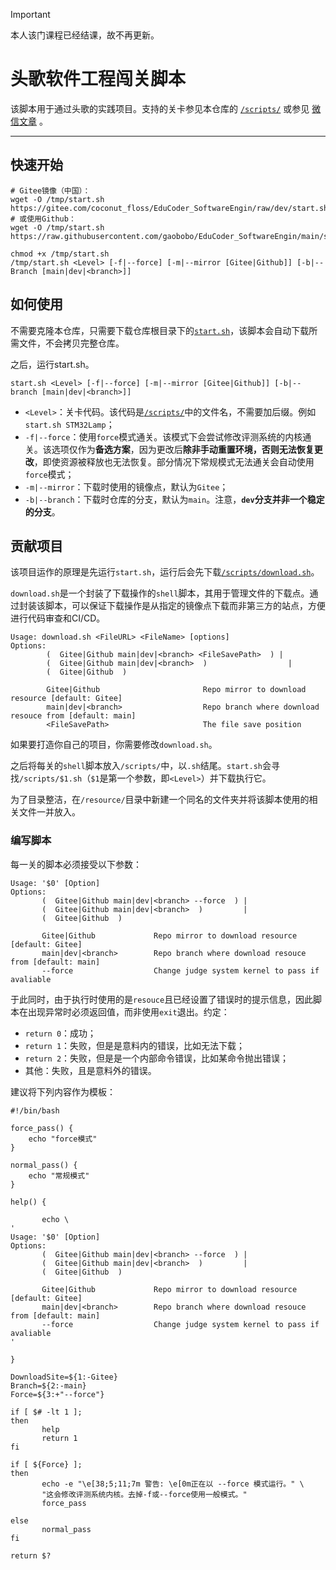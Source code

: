 > [!IMPORTANT]
>
> 本人该门课程已经结课，故不再更新。

# 头歌软件工程闯关脚本

该脚本用于通过头歌的实践项目。支持的关卡参见本仓库的 [`/scripts/`](./scripts/) 或参见 [微信文章](https://mp.weixin.qq.com/mp/appmsgalbum?__biz=Mzg4Njg3NDQ2Ng==&action=getalbum&album_id=3964434206922604566#wechat_redirect) 。

--------

## 快速开始

```shell
# Gitee镜像（中国）：
wget -O /tmp/start.sh https://gitee.com/coconut_floss/EduCoder_SoftwareEngin/raw/dev/start.sh
# 或使用Github：
wget -O /tmp/start.sh https://raw.githubusercontent.com/gaobobo/EduCoder_SoftwareEngin/main/start.sh

chmod +x /tmp/start.sh
/tmp/start.sh <Level> [-f|--force] [-m|--mirror [Gitee|Github]] [-b|--Branch [main|dev|<branch>]]

```

## 如何使用

不需要克隆本仓库，只需要下载仓库根目录下的[`start.sh`](https://github.com/gaobobo/EduCoder_SoftwareEngin/blob/main/start.sh)，该脚本会自动下载所需文件，不会拷贝完整仓库。

之后，运行start.sh。

```shell
start.sh <Level> [-f|--force] [-m|--mirror [Gitee|Github]] [-b|--branch [main|dev|<branch>]]
```

- `<Level>`：关卡代码。该代码是[`/scripts/`](https://github.com/gaobobo/EduCoder_SoftwareEngin/tree/main/scripts)中的文件名，不需要加后缀。例如`start.sh STM32Lamp`；
- `-f|--force`：使用`force`模式通关。该模式下会尝试修改评测系统的内核通关。该选项仅作为**备选方案**，因为更改后**除非手动重置环境，否则无法恢复更改**，即使资源被释放也无法恢复。部分情况下常规模式无法通关会自动使用`force`模式；
- `-m|--mirror`：下载时使用的镜像点，默认为`Gitee`；
- `-b|--branch`：下载时仓库的分支，默认为`main`。注意，**`dev`分支并非一个稳定的分支**。

## 贡献项目

该项目运作的原理是先运行`start.sh`，运行后会先下载[`/scripts/download.sh`](https://github.com/gaobobo/EduCoder_SoftwareEngin/blob/main/scripts/download.sh)。

`download.sh`是一个封装了下载操作的`shell`脚本，其用于管理文件的下载点。通过封装该脚本，可以保证下载操作是从指定的镜像点下载而非第三方的站点，方便进行代码审查和CI/CD。

```shell
Usage: download.sh <FileURL> <FileName> [options]
Options:
        (  Gitee|Github main|dev|<branch> <FileSavePath>  ) |
        (  Gitee|Github main|dev|<branch>  )                  |
        (  Gitee|Github  )

        Gitee|Github                       Repo mirror to download resource [default: Gitee]
        main|dev|<branch>                  Repo branch where download resouce from [default: main]
        <FileSavePath>                     The file save position

```

如果要打造你自己的项目，你需要修改`download.sh`。

之后将每关的`shell`脚本放入`/scripts/`中，以`.sh`结尾。`start.sh`会寻找`/scripts/$1.sh`（`$1`是第一个参数，即`<Level>`）并下载执行它。

为了目录整洁，在`/resource/`目录中新建一个同名的文件夹并将该脚本使用的相关文件一并放入。

### 编写脚本

每一关的脚本必须接受以下参数：

```
Usage: '$0' [Option]
Options:
       (  Gitee|Github main|dev|<branch> --force  ) |
       (  Gitee|Github main|dev|<branch>  )         |
       (  Gitee|Github  )

       Gitee|Github             Repo mirror to download resource [default: Gitee]
       main|dev|<branch>        Repo branch where download resouce from [default: main]
       --force                  Change judge system kernel to pass if avaliable
```

于此同时，由于执行时使用的是`resouce`且已经设置了错误时的提示信息，因此脚本在出现异常时必须返回值，而非使用`exit`退出。约定：

- `return 0`：成功；
- `return 1`：失败，但是是意料内的错误，比如无法下载；
- `return 2`：失败，但是是一个内部命令错误，比如某命令抛出错误；
- 其他：失败，且是意料外的错误。

建议将下列内容作为模板：

```shell
#!/bin/bash

force_pass() {
    echo "force模式"
}

normal_pass() {
    echo "常规模式"
}

help() {

       echo \
'
Usage: '$0' [Option]
Options:
       (  Gitee|Github main|dev|<branch> --force  ) |
       (  Gitee|Github main|dev|<branch>  )         |
       (  Gitee|Github  )

       Gitee|Github             Repo mirror to download resource [default: Gitee]
       main|dev|<branch>        Repo branch where download resouce from [default: main]
       --force                  Change judge system kernel to pass if avaliable
'

}

DownloadSite=${1:-Gitee}
Branch=${2:-main}
Force=${3:+"--force"}

if [ $# -lt 1 ]; 
then
       help
       return 1
fi

if [ ${Force} ];
then
       echo -e "\e[38;5;11;7m 警告: \e[0m正在以 --force 模式运行。" \
       "这会修改评测系统内核。去掉-f或--force使用一般模式。"
       force_pass

else
       normal_pass
fi

return $?
```